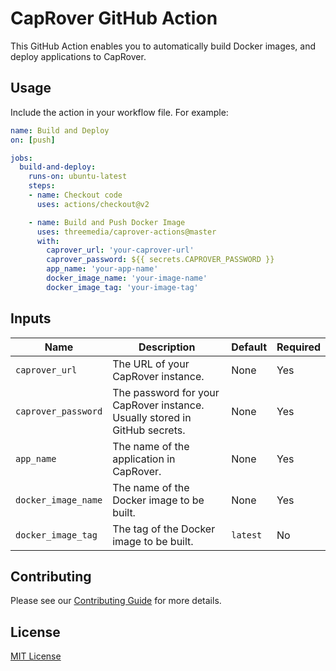 # CapRover GitHub Action

This GitHub Action enables you to automatically build Docker images, and deploy applications to CapRover. 

## Usage

Include the action in your workflow file. For example:

```yml
name: Build and Deploy
on: [push]

jobs:
  build-and-deploy:
    runs-on: ubuntu-latest
    steps:
    - name: Checkout code
      uses: actions/checkout@v2

    - name: Build and Push Docker Image
      uses: threemedia/caprover-actions@master
      with:
        caprover_url: 'your-caprover-url'
        caprover_password: ${{ secrets.CAPROVER_PASSWORD }}
        app_name: 'your-app-name'
        docker_image_name: 'your-image-name'
        docker_image_tag: 'your-image-tag'
```

## Inputs

| Name | Description | Default | Required |
| ---- | ----------- | ------- | -------- |
| `caprover_url` | The URL of your CapRover instance. | None | Yes |
| `caprover_password` | The password for your CapRover instance. Usually stored in GitHub secrets. | None | Yes |
| `app_name` | The name of the application in CapRover. | None | Yes |
| `docker_image_name` | The name of the Docker image to be built. | None | Yes |
| `docker_image_tag` | The tag of the Docker image to be built. | `latest` | No |

## Contributing

Please see our [Contributing Guide](./CONTRIBUTING.md) for more details.

## License

[MIT License](./LICENSE.md)
